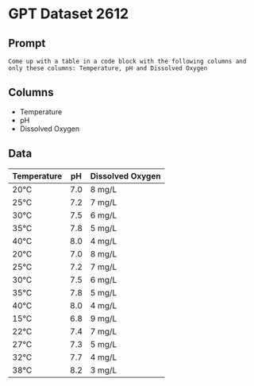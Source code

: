 # GPT Dataset 2612
## Prompt
```
Come up with a table in a code block with the following columns and only these columns: Temperature, pH and Dissolved Oxygen
```
## Columns
- Temperature
- pH
- Dissolved Oxygen

## Data
| Temperature | pH  | Dissolved Oxygen |
|-------------|-----|------------------|
| 20°C        | 7.0 | 8 mg/L           |
| 25°C        | 7.2 | 7 mg/L           |
| 30°C        | 7.5 | 6 mg/L           |
| 35°C        | 7.8 | 5 mg/L           |
| 40°C        | 8.0 | 4 mg/L           |
| 20°C        | 7.0 | 8 mg/L           |
| 25°C        | 7.2 | 7 mg/L           |
| 30°C        | 7.5 | 6 mg/L           |
| 35°C        | 7.8 | 5 mg/L           |
| 40°C        | 8.0 | 4 mg/L           |
| 15°C        | 6.8 | 9 mg/L           |
| 22°C        | 7.4 | 7 mg/L           |
| 27°C        | 7.3 | 5 mg/L           |
| 32°C        | 7.7 | 4 mg/L           |
| 38°C        | 8.2 | 3 mg/L           |
